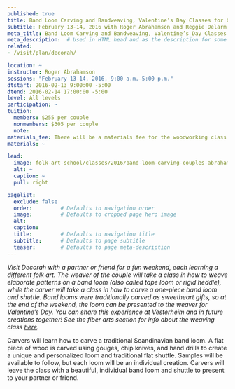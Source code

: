 ```yaml
---
published: true
title: Band Loom Carving and Bandweaving, Valentine’s Day Classes for Couples
subtitle: February 13-14, 2016 with Roger Abrahamson and Reggie Delarm
meta_title: Band Loom Carving and Bandweaving, Valentine’s Day Classes for Couples
meta_description:  # Used in HTML head and as the description for some search engines
related:
- /visit/plan/decorah/

location: ~
instructor: Roger Abrahamson
sessions: "February 13-14, 2016, 9:00 a.m.–5:00 p.m."
dtstart: 2016-02-13 9:00:00 -5:00
dtend: 2016-02-14 17:00:00 -5:00 
level: All levels
participation: ~
tuition:
  members: $255 per couple 
  nonmembers: $305 per couple
  note: 
materials_fee: There will be a materials fee for the woodworking class.
materials: ~

lead:
  image: folk-art-school/classes/2016/band-loom-carving-couples-abrahamson.jpg
  alt: ~
  caption: ~
  pull: right

pagelist:
  exclude: false
  order:         # Defaults to navigation order  
  image:         # Defaults to cropped page hero image
  alt:
  caption:
  title:         # Defaults to navigation title
  subtitle:      # Defaults to page subtitle
  teaser:        # Defaults to page meta-description 
---
```

_Visit Decorah with a partner or friend for a fun weekend, each learning a different folk art. The weaver of the couple will take a class in how to weave elaborate patterns on a band loom (also called tape loom or rigid heddle), while the carver will take a class in how to carve a one-piece band loom and shuttle. Band looms were traditionally carved as sweetheart gifts, so at the end of the weekend, the loom can be presented to the weaver for Valentine’s Day. You can share this experience at Vesterheim and in future creations together! See the fiber arts section for info about the weaving class [here](/folk-art-school/classes/fiber-arts/2016-02-13-bandweaving-valentines-delarm/)._

Carvers will learn how to carve a traditional Scandinavian band loom. A flat piece of wood is carved using gouges, chip knives, and hand drills to create a unique and personalized loom and traditional flat shuttle. Samples will be available to follow, but each loom will be an individual creation. Carvers will leave the class with a beautiful, individual band loom and shuttle to present to your partner or friend. 
